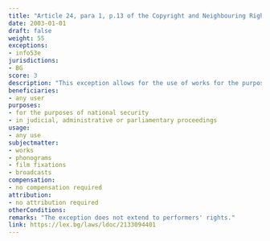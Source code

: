 ```yaml
---
title: "Article 24, para 1, p.13 of the Copyright and Neighbouring Rights Law (Член 24, ал.1, т.13 от Закона за авторското право и сродните му права)"
date: 2003-01-01 
draft: false
weight: 55
exceptions:
- info53e
jurisdictions:
- BG
score: 3
description: "This exception allows for the use of works for the purposes of national security, in judicial, administrative or parliamentary proceedings." 
beneficiaries:
- any user
purposes: 
- for the purposes of national security
- in judicial, administrative or parliamentary proceedings
usage:
- any use
subjectmatter:
- works
- phonograms
- film fixations
- broadcasts
compensation:
- no compensation required
attribution: 
- no attribution required
otherConditions: 
remarks: "The exception does not extend to performers' rights."
link: https://lex.bg/laws/ldoc/2133094401
---
```

